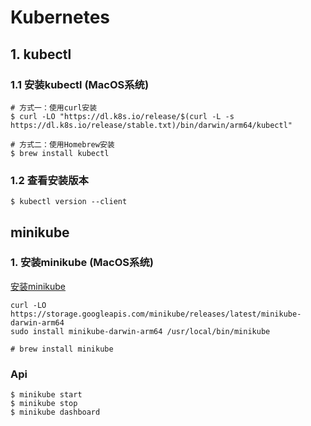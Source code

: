 # Kubernetes


## 1. kubectl

### 1.1 安装kubectl (MacOS系统)

```shell
# 方式一：使用curl安装
$ curl -LO "https://dl.k8s.io/release/$(curl -L -s https://dl.k8s.io/release/stable.txt)/bin/darwin/arm64/kubectl"

# 方式二：使用Homebrew安装
$ brew install kubectl
```


### 1.2 查看安装版本

```shell
$ kubectl version --client
```

## minikube

### 1. 安装minikube (MacOS系统)

[安装minikube](https://minikube.sigs.k8s.io/docs/start/)

```shell
curl -LO https://storage.googleapis.com/minikube/releases/latest/minikube-darwin-arm64
sudo install minikube-darwin-arm64 /usr/local/bin/minikube

# brew install minikube
```

### Api

```shell
$ minikube start
$ minikube stop
$ minikube dashboard
```


